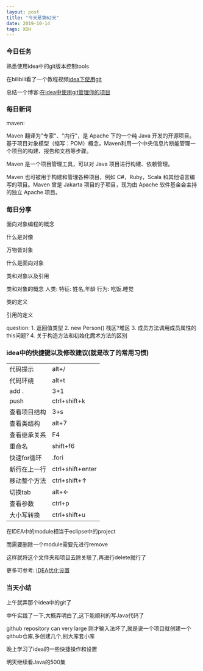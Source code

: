 ```yaml
---  
layout: post  
title: "今天是第62天"  
date: 2019-10-14  
tags: XDH    
---  
```


### 今日任务
熟悉使用idea中的git版本控制tools

在bilibili看了一个教程视频[idea下使用git](https://www.bilibili.com/video/av43156881?from=search&seid=555231112780498153)

总结一个博客:[在idea中使用git管理你的项目](https://victorfengming.github.io/2019/10/14/git-idea/)

### 每日新词
maven:

Maven 翻译为"专家"、"内行"，是 Apache 下的一个纯 Java 开发的开源项目。基于项目对象模型（缩写：POM）概念，Maven利用一个中央信息片断能管理一个项目的构建、报告和文档等步骤。

Maven 是一个项目管理工具，可以对 Java 项目进行构建、依赖管理。

Maven 也可被用于构建和管理各种项目，例如 C#，Ruby，Scala 和其他语言编写的项目。Maven 曾是 Jakarta 项目的子项目，现为由 Apache 软件基金会主持的独立 Apache 项目。

### 每日分享
面向对象编程的概念

什么是对像

万物皆对象

什么是面向对象

类和对象以及引用

类和对象的概念
人类:
    特征: 姓名,年龄
    行为: 吃饭.睡觉

类的定义

引用的定义

question:
    1. 返回值类型
    2. new Person() 栈区?堆区
    3. 成员方法调用成员属性的this问题?
    4. 关于构造方法和初始化魔术方法的区别

### idea中的快捷键以及修改建议(就是改了的常用习惯)
<table>
    <tr>
        <td>代码提示</td><td>alt+/</td>
    </tr>
    <tr>
        <td>代码环绕</td><td>alt+t</td>
    </tr>
    <tr>
        <td>add .</td><td>3+1</td>
    </tr>
    <tr>
        <td>push</td><td>ctrl+shift+k</td>
    </tr>
    <tr>
        <td>查看项目结构</td><td>3+s</td>
    </tr>
    <tr>
        <td>查看类结构</td><td>alt+7</td>
    </tr>
    <tr>
        <td>查看继承关系</td><td>F4</td>
    </tr>
    <tr>
        <td>重命名</td><td>shift+f6</td>
    </tr>
    <tr>
        <td>快速for循环</td><td>.fori</td>
    </tr>
    <tr>
        <td>新行在上一行</td><td>ctrl+shift+enter</td>
    </tr>
    <tr>
        <td>移动整个方法</td><td>ctrl+shift+↑</td>
    </tr>
    <tr>
        <td>切换tab</td><td>alt+←</td>
    </tr>
    <tr>
        <td>查看参数</td><td>ctrl+p</td>
    </tr>
    <tr>
        <td>大小写转换</td><td>ctrl+shift+u</td>
    </tr>
</table>

在IDEA中的module相当于eclipse中的project

而需要删除一个module需要先进行remove

这样就将这个文件夹和项目去除关联了,再进行delete就行了



更多可参考:
[IDEA优化设置](http://blog.java1234.com/blog/articles/454.html)

### 当天小结
上午就弄那个idea中的git了

中午实践了一下,大概弄明白了,这下能顺利的写Java代码了

github repository can very large
刚才输入法坏了,就是说一个项目就创建一个github仓库,多创建几个,别大库套小库

晚上学习了idea的一些快捷操作和设置

明天继续看Java的500集